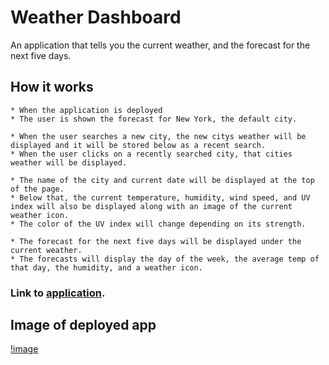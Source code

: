 # Weather Dashboard

An application that tells you the current weather, and the forecast for the next five days.

## How it works

```
* When the application is deployed 
* The user is shown the forecast for New York, the default city.

* When the user searches a new city, the new citys weather will be displayed and it will be stored below as a recent search.
* When the user clicks on a recently searched city, that cities weather will be displayed.

* The name of the city and current date will be displayed at the top of the page.
* Below that, the current temperature, humidity, wind speed, and UV index will also be displayed along with an image of the current weather icon.
* The color of the UV index will change depending on its strength.

* The forecast for the next five days will be displayed under the current weather.
* The forecasts will display the day of the week, the average temp of that day, the humidity, and a weather icon.

```

### Link to [application](https://crystajeffcoat.github.io/Weather-Dashboard/).

## Image of deployed app

[!image](https://github.com/CrystaJeffcoat/Weather-Dashboard/blob/master/assets/weather%20Dashboard.png)

